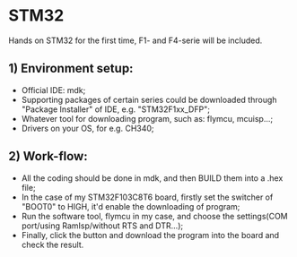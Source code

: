 # STM32
Hands on STM32 for the first time, F1- and F4-serie will be included.

## 1) Environment setup:
- Official IDE: mdk;
- Supporting packages of certain series could be downloaded through "Package Installer" of IDE, e.g. "STM32F1xx_DFP";
- Whatever tool for downloading program, such as: flymcu, mcuisp...;
- Drivers on your OS, for e.g. CH340;

## 2) Work-flow:
- All the coding should be done in mdk, and then BUILD them into a .hex file;
- In the case of my STM32F103C8T6 board, firstly set the switcher of "BOOT0" to HIGH, it'd enable the downloading of program;
- Run the software tool, flymcu in my case, and choose the settings(COM port/using RamIsp/without RTS and DTR...);
- Finally, click the button and download the program into the board and check the result.
